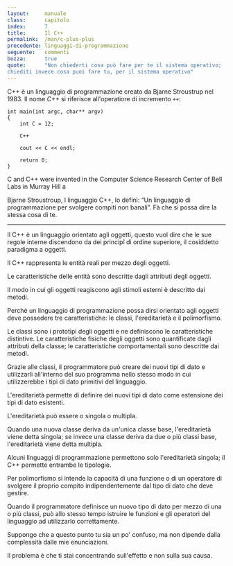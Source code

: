 ```yaml
---
layout:     manuale
class:      capitolo
index:      7
title:      Il C++
permalink:  /man/c-plus-plus
precedente: linguaggi-di-programmazione
seguente:   commenti
bozza:      true
quote:      "Non chiederti cosa può fare per te il sistema operativo;
chiediti invece cosa puoi fare tu, per il sistema operativo"
---
```



C++ è un linguaggio di programmazione creato da Bjarne Stroustrup nel 1983.
Il nome *C++* si riferisce all'operatiore di incremento `++`:

```
int main(int argc, char** argv)
{
    int C = 12;
    
    C++
    
    cout << C << endl;
    
    return 0;
}    
```



C and C++ were invented in the Computer Science Research Center of Bell Labs in Murray Hill a

Bjarne Stroustroup, l linguaggio C++, lo definì: “Un linguaggio di programmazione per svolgere compiti non banali”. 
Fà che si possa dire la stessa cosa di te. 

---

<!--
is a better C
supports data abstraction
supports object-oriented programming
supports generic programming.
--> 

Il C++ è un linguaggio orientato agli oggetti, questo vuol dire che le
sue regole interne discendono da dei principî di ordine superiore, il
cosiddetto paradigma a oggetti.

Il C++ rappresenta le entità reali per mezzo degli oggetti.

Le caratteristiche delle entità sono descritte dagli attributi degli
oggetti.

Il modo in cui gli oggetti reagiscono agli stimoli esterni è descritto
dai metodi.

Perché un linguaggio di programmazione possa dirsi orientato agli
oggetti deve possedere tre caratteristiche: le classi, l'ereditarietà e
il polimorfismo.

Le classi sono i prototipi degli oggetti e ne definiscono le
caratteristiche distintive. Le caratteristiche fisiche degli oggetti
sono quantificate dagli attributi della classe; le caratteristiche
comportamentali sono descritte dai metodi.

Grazie alle classi, il programmatore può creare dei nuovi tipi di dato e
utilizzarli all\'interno del suo programma nello stesso modo in cui
utilizzerebbe i tipi di dato primitivi del linguaggio.

L'ereditarietà permette di definire dei nuovi tipi di dato come
estensione dei tipi di dato esistenti. 

L'ereditarietà può essere o singola o multipla.

Quando una nuova classe deriva da un'unica classe base, l'ereditarietà
viene detta singola; se invece una classe deriva da due o più classi
base, l'ereditarietà viene detta multipla. 

Alcuni linguaggi di programmazione permettono solo l'ereditarietà
singola; il C++ permette entrambe le tipologie.

Per polimorfismo si intende la capacità di una funzione o di un
operatore di svolgere il proprio compito indipendentemente dal tipo di
dato che deve gestire.

Quando il programmatore definisce un nuovo tipo di dato per mezzo di una
o più classi, può allo stesso tempo istruire le funzioni e gli operatori
del linguaggio ad utilizzarlo correttamente.

Suppongo che a questo punto tu sia un po\' confuso, ma non dipende dalla
complessità dalle mie enunciazioni.

Il problema è che ti stai concentrando sull\'effetto e non sulla sua
causa.
